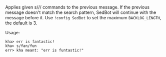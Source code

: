 Applies given s/// commands to the previous message. If the previous message doesn't match the search pattern, SedBot will continue with the message before it. Use `!config SedBot` to set the maximum `BACKLOG_LENGTH`, the default is 3.

Usage:

```
kha> err is fantastic!
kha> s/fan/fun
err> kha meant: "err is funtastic!"
```
